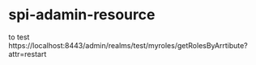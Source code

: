 # spi-adamin-resource

to test
https://localhost:8443/admin/realms/test/myroles/getRolesByArrtibute?attr=restart
